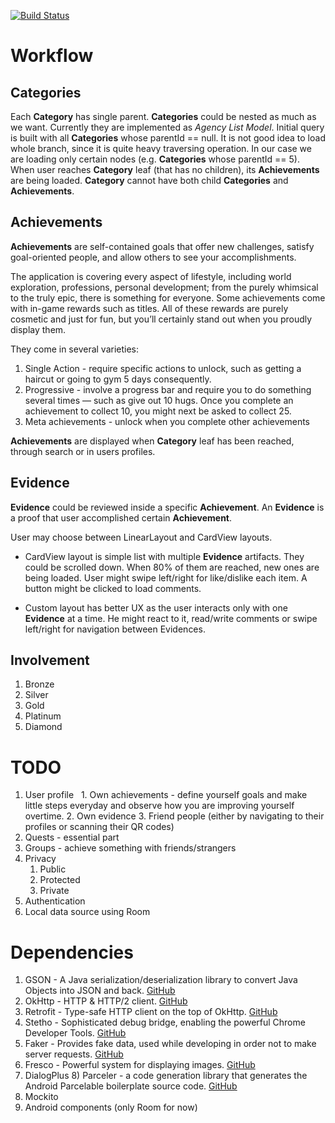 [![Build Status](https://travis-ci.org/ivzb/Achievers.svg?branch=master)](https://travis-ci.org/ivzb/Achievers)

# Workflow
## Categories
Each **Category** has single parent. **Categories** could be nested as much as we want. Currently they are implemented as *Agency List Model*. Initial query is built with all **Categories** whose parentId == null. It is not good idea to load whole branch, since it is quite heavy traversing operation. In our case we are loading only certain nodes (e.g. **Categories** whose parentId == 5). When user reaches **Category** leaf (that has no children), its **Achievements** are being loaded. **Category** cannot have both child **Categories** and **Achievements**.

## Achievements

**Achievements** are self-contained goals that offer new challenges, satisfy goal-oriented people, and allow others to see your accomplishments.

The application is covering every aspect of lifestyle, including world exploration, professions, personal development; from the purely whimsical to the truly epic, there is something for everyone. Some achievements come with in-game rewards such as titles. All of these rewards are purely cosmetic and just for fun, but you’ll certainly stand out when you proudly display them.

They come in several varieties:
1. Single Action - require specific actions to unlock, such as getting a haircut or going to gym 5 days consequently.
2. Progressive - involve a progress bar and require you to do something several times — such as give out 10 hugs. Once you complete an achievement to collect 10, you might next be asked to collect 25.
3. Meta achievements - unlock when you complete other achievements

**Achievements** are displayed when **Category** leaf has been reached, through search or in users profiles.

## Evidence
**Evidence** could be reviewed inside a specific **Achievement**. An **Evidence** is a proof that user accomplished certain **Achievement**.

User may choose between LinearLayout and CardView layouts.

* CardView layout is simple list with multiple **Evidence** artifacts. They could be scrolled down. When 80% of them are reached, new ones are being loaded. User might swipe left/right for like/dislike each item. A button might be clicked to load comments. 

* Custom layout has better UX as the user interacts only with one **Evidence** at a time.
He might react to it, read/write comments or swipe left/right for navigation between Evidences.

## Involvement
1. Bronze
2. Silver
3. Gold
4. Platinum
5. Diamond

# TODO
1. User profile
   1. Own achievements - define yourself goals and make little steps everyday and observe how you are improving yourself overtime.
   2. Own evidence
   3. Friend people (either by navigating to their profiles or scanning their QR codes)
2. Quests - essential part
3. Groups - achieve something with friends/strangers
4. Privacy
   1. Public
   2. Protected
   3. Private
5. Authentication
6. Local data source using Room

# Dependencies
1) GSON - A Java serialization/deserialization library to convert Java Objects into JSON and back. [GitHub](https://github.com/google/gson)
2) OkHttp - HTTP & HTTP/2 client. [GitHub](https://github.com/square/okhttp)
3) Retrofit - Type-safe HTTP client on the top of OkHttp. [GitHub](https://github.com/square/retrofit)
4) Stetho - Sophisticated debug bridge, enabling the powerful Chrome Developer Tools. [GitHub](https://github.com/facebook/stetho)
5) Faker - Provides fake data, used while developing in order not to make server requests. [GitHub](https://github.com/thiagokimo/Faker)
6) Fresco - Powerful system for displaying images. [GitHub](https://github.com/facebook/fresco)
7) DialogPlus
8) Parceler - a code generation library that generates the Android Parcelable boilerplate source code. [GitHub](https://github.com/johncarl81/parceler)
9) Mockito
10) Android components (only Room for now)

